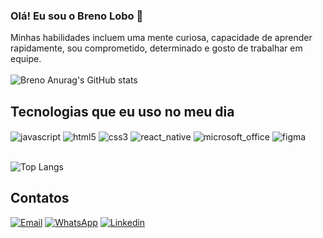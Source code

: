 ### Olá! Eu sou o Breno Lobo 👋
Minhas habilidades incluem uma mente curiosa, capacidade de aprender rapidamente, sou comprometido, determinado e gosto de trabalhar em equipe.<br/><br/>
![Breno Anurag's GitHub stats](https://github-readme-stats.vercel.app/api?username=BrenoRLobo&show_icons=true&theme=dark)<br/>

## Tecnologias que eu uso no meu dia

<div style="display: inline_block">
  <img  align="center" alt="javascript" src="https://img.shields.io/badge/JavaScript-F7DF1E?style=for-the-badge&logo=javascript&logoColor=black" />
  <img  align="center" alt="html5" src="https://img.shields.io/badge/HTML5-E34F26?style=for-the-badge&logo=html5&logoColor=white" />
  <img  align="center" alt="css3" src="https://img.shields.io/badge/CSS3-1572B6?style=for-the-badge&logo=css3&logoColor=white" />
  <img  align="center" alt="react_native" src="https://img.shields.io/badge/React_Native-20232A?style=for-the-badge&logo=react&logoColor=61DAFB" />
  <img  align="center" alt="microsoft_office" src="https://img.shields.io/badge/Microsoft_Office-D83B01?style=for-the-badge&logo=microsoft-office&logoColor=white" />
  <img  align="center" alt="figma" src="https://img.shields.io/badge/Figma-F24E1E?style=for-the-badge&logo=figma&logoColor=white" />
</div><br/>

![Top Langs](https://github-readme-stats.vercel.app/api/top-langs/?username=BrenoRLobo&hide_progress=demo&theme=dark)

## Contatos

[![Email](https://img.shields.io/badge/Gmail-D14836?style=for-the-badge&logo=gmail&logoColor=white)](mailto:breno2014rodrigues@gmail.com)
[![WhatsApp](https://img.shields.io/badge/WhatsApp-25D366?style=for-the-badge&logo=whatsapp&logoColor=white)](https://wa.me/5519992946541)
[![Linkedin](https://img.shields.io/badge/LinkedIn-0077B5?style=for-the-badge&logo=linkedin&logoColor=white)](http://linkedin.com/in/breno-rodrigues-lobo-de-araujo-a05693235)
